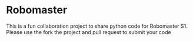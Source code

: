 # Robomaster
This is a fun collaboration project to share python code for Robomaster S1. 
Please use the fork the project and pull request to submit your code

